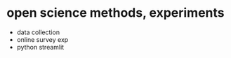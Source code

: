 # open science methods, experiments

- data collection 
- online survey exp
- python streamlit









